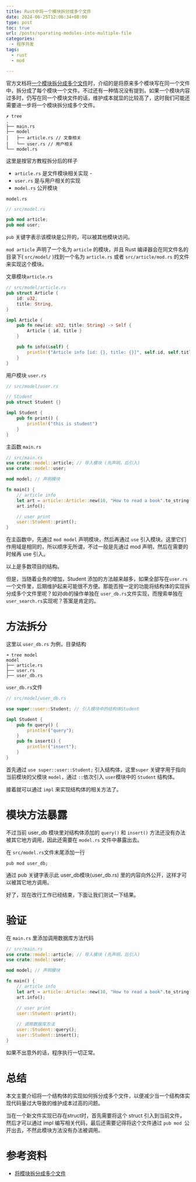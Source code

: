 ```yaml
---
title: Rust中将一个模块拆分成多个文件
date: 2024-06-25T12:06:34+08:00
type: post
toc: true
url: /posts/sparating-modules-into-multiple-file
categories:
  - 程序开发
tags:
  - rust
  - mod

---
```


官方文档将[一个模块拆分成多个文件](https://kaisery.github.io/trpl-zh-cn/ch07-05-separating-modules-into-different-files.html)时，介绍的是将原来多个模块写在同一个文件中，拆分成了每个模块一个文件。不过还有一种情况没有提到，如果一个模块内容过多时，仍写在同一个模块文件的话，维护成本就显的比较高了，这时我们可能还需要进一步将一个模块拆分成多个文件。

```shell
✗ tree
.
├── main.rs
├── model
│   ├── article.rs // 文章相关
│   └── user.rs // 用户相关
└── model.rs
```

这里是按官方教程拆分后的样子

- `article.rs` 是文件模块相关实现 -
- `user.rs` 是与用户相关的实现
- `model.rs` 公开模块

`model.rs `

```rust
// src/model.rs

pub mod article;
pub mod user;
```

`pub` 关键字表示该模块是公开的，可以被其他模块访问。

`mod article` 声明了一个名为 `article` 的模块，并且 Rust 编译器会在同文件名的目录下( `src/model/` )找到一个名为 `article.rs` 或者 `src/article/mod.rs` 的文件来实现这个模块。

文章模块`article.rs`

```rust
// src/model/article.rs
pub struct Article {
    id: u32,
    title: String,
}

impl Article {
    pub fn new(id: u32, title: String) -> Self {
        Article { id, title }
    }

    pub fn info(&self) {
        println!("Article info [id: {}, title: {}]", self.id, self.title);
    }
}

```

用户模块 `user.rs`

```rust
// src/model/user.rs

// Student
pub struct Student {}

impl Student {
    pub fn print() {
        println!("this is student")
    }
}

```

 主函数  `main.rs`

```rust
// src/main.rs
use crate::model::article; // 导入模块 (先声明，后引入)
use crate::model::user;

mod model; // 声明模块

fn main() {
    // article info
    let art = article::Article::new(10, "How to read a book".to_string());
    art.info();

    // user print
    user::Student::print();
}

```

在主函数中，先通过 `mod model` 声明模块，然后再通过 `use` 引入模块。这里它们作用域是相同的，所以顺序无所谓，不过一般是先通过 mod 声明，然后在需要的时候再 use 引入。

以上是多数项目的结构。

但是，当随着业务的增加，Student 添加的方法越来越多，如果全部写在`user.rs`一个文件里，后期维护起来可能很不方便。那能否按一定的功能将结构体的实现拆分成多个文件里呢？如对db的操作单独在 `user_db.rs`文件实现，而搜索单独在 `user_search.rs`实现呢？答案是肯定的。

# 方法拆分

 这里以 `user_db.rs` 为例，目录结构

```
➜ tree model
model
├── article.rs
├── user.rs
├── user_db.rs
```

 `user_db.rs`文件

```rust
// src/model/user_db.rs

use super::user::Student; // 引入模块中的结构体Student

impl Student {
    pub fn query() {
        println!("query");
    }
    pub fn insert() {
        println!("insert");
    }
}
```

首先通过 `use super::user::Student;` 引入结构体，这里`super` 关键字用于指向当前模块的父模块 `model`，通过 `::`依次引入 `user`模块中的 `Student` 结构体。

接着就可以通过 `impl` 来实现结构体的相关方法了。

# 模块方法暴露

不过当前 user_db 模块里对结构体添加的 `query()` 和 `insert()` 方法还没有办法被其它地方调用，因此还需要在 `model.rs` 文件中暴露出去。

在 `src/model.rs`文件末尾添加一行

```
pub mod user_db;
```

通过 pub 关键字表示此 user_db模块(user_db.rs) 里的内容向外公开，这样才可以被其它地方调用。

好了，现在改行工作已经结束，下面让我们测试一下结果。

# 验证

在 `main.rs` 里添加调用数据库方法代码

```rust
// src/main.rs
use crate::model::article; // 导入模块 (先声明，后引入)
use crate::model::user;

mod model; // 声明模块

fn main() {
    // article info
    let art = article::Article::new(10, "How to read a book".to_string());
    art.info();

    // user print
    user::Student::print();
    
    // 调用数据库方法
    user::Student::query();
    user::Student::insert();
}
```

如果不出意外的话，程序执行一切正常。

# 总结

本文主要介绍将一个结构体的实现如何拆分成多个文件，以便减少当一个结构体实现代码量过大导致的维护成本过高的问题。

当在一个新文件实现已存在struct时，首先需要将这个 struct 引入到当前文件，然后才可以通过 impl 编写相关代码，最后还需要记得将这个文件通过 `pub mod `公开出去，不然此模块方法没有办法被调用。



# 参考资料

- [将模块拆分成多个文件](https://kaisery.github.io/trpl-zh-cn/ch07-05-separating-modules-into-different-files.html#将模块拆分成多个文件)

  
